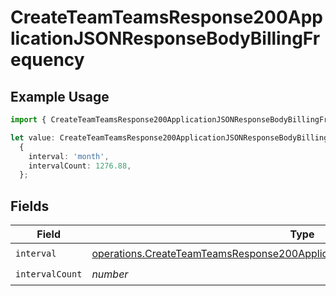 # CreateTeamTeamsResponse200ApplicationJSONResponseBodyBillingFrequency

## Example Usage

```typescript
import { CreateTeamTeamsResponse200ApplicationJSONResponseBodyBillingFrequency } from '@vercel/client/models/operations';

let value: CreateTeamTeamsResponse200ApplicationJSONResponseBodyBillingFrequency =
  {
    interval: 'month',
    intervalCount: 1276.88,
  };
```

## Fields

| Field           | Type                                                                                                                                                                               | Required           | Description |
| --------------- | ---------------------------------------------------------------------------------------------------------------------------------------------------------------------------------- | ------------------ | ----------- |
| `interval`      | [operations.CreateTeamTeamsResponse200ApplicationJSONResponseBodyBillingInterval](../../models/operations/createteamteamsresponse200applicationjsonresponsebodybillinginterval.md) | :heavy_check_mark: | N/A         |
| `intervalCount` | _number_                                                                                                                                                                           | :heavy_check_mark: | N/A         |
